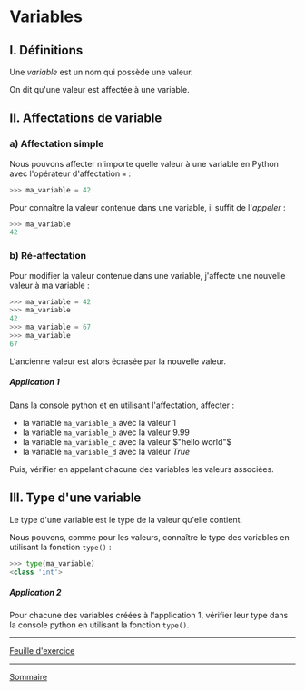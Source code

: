 # Variables

## I. Définitions

Une *variable* est un nom qui possède une valeur.

On dit qu'une valeur est affectée à une variable.

## II. Affectations de variable

### a) Affectation simple

Nous pouvons affecter n'importe quelle valeur à une variable en Python avec l'opérateur d'affectation ``=`` :

```python
>>> ma_variable = 42
```

Pour connaître la valeur contenue dans une variable, il suffit de l'*appeler* :

```python
>>> ma_variable
42
```

### b) Ré-affectation

Pour modifier la valeur contenue dans une variable, j'affecte une nouvelle valeur à ma variable :

```python
>>> ma_variable = 42
>>> ma_variable
42
>>> ma_variable = 67
>>> ma_variable
67
```

L'ancienne valeur est alors écrasée par la nouvelle valeur.

##### Application 1

Dans la console python et en utilisant l'affectation, affecter :

- la variable `ma_variable_a` avec la valeur $`1`$
- la variable `ma_variable_b` avec la valeur $`9.99`$
- la variable `ma_variable_c` avec la valeur $`"hello world"`$
- la variable `ma_variable_d` avec la valeur $`True`$

Puis, vérifier en appelant chacune des variables les valeurs associées.

## III. Type d'une variable

Le type d'une variable est le type de la valeur qu'elle contient.

Nous pouvons, comme pour les valeurs, connaître le type des variables en utilisant la fonction ``type()`` :

```python
>>> type(ma_variable)
<class 'int'>
```

##### Application 2

Pour chacune des variables créées à l'application 1, vérifier leur type dans la console python en utilisant la fonction `type()`.

________

[Feuille d'exercice](./Exercices/Exercices_variables.md)
________

[Sommaire](./../README.md)